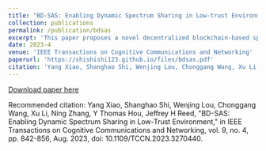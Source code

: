 ```yaml
---
title: "BD-SAS: Enabling Dynamic Spectrum Sharing in Low-trust Environment"
collection: publications
permalink: /publication/bdsas
excerpt: 'This paper proposes a novel decentralized blockchain-based spectrum access system.'
date: 2023-4
venue: 'IEEE Transactions on Cognitive Communications and Networking'
paperurl: 'https://shishishi123.github.io/files/bdsas.pdf'
citation: 'Yang Xiao, Shanghao Shi, Wenjing Lou, Chonggang Wang, Xu Li, Ning Zhang, Y Thomas Hou, Jeffrey H Reed, "BD-SAS: Enabling Dynamic Spectrum Sharing in Low-Trust Environment," in IEEE Transactions on Cognitive Communications and Networking, vol. 9, no. 4, pp. 842-856, Aug. 2023, doi: 10.1109/TCCN.2023.3270440.'
---
```



[Download paper here](https://shishishi123.github.io/files/bdsas.pdf)

Recommended citation: Yang Xiao, Shanghao Shi, Wenjing Lou, Chonggang Wang, Xu Li, Ning Zhang, Y Thomas Hou, Jeffrey H Reed, "BD-SAS: Enabling Dynamic Spectrum Sharing in Low-Trust Environment," in IEEE Transactions on Cognitive Communications and Networking, vol. 9, no. 4, pp. 842-856, Aug. 2023, doi: 10.1109/TCCN.2023.3270440.
